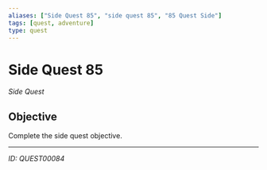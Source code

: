 ```yaml
---
aliases: ["Side Quest 85", "side quest 85", "85 Quest Side"]
tags: [quest, adventure]
type: quest
---
```


# Side Quest 85

*Side Quest*

## Objective
Complete the side quest objective.

---
*ID: QUEST00084*